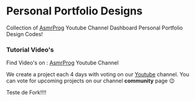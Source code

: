 # Personal Portfolio Designs

Collection of <a href="https://youtube.com/@AsmrProg" target="_blank">AsmrProg</a> Youtube Channel Dashboard Personal Portfolio Design Codes!

### Tutorial Video's

Find Video's on : <a href="https://youtube.com/@AsmrProg" target="_blank">AsmrProg</a> Youtube Channel

We create a project each 4 days with voting on our <a href="https://youtube.com/@AsmrProg" target="_blank">Youtube</a> channel.
You can vote for upcoming projects on our channel **community** page :wink:

Teste de Fork!!!!